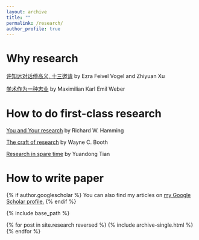 ```yaml
---
layout: archive
title: ""
permalink: /research/
author_profile: true
---
```


# Why research
[许知远对话傅高义, 十三邀请](https://movie.douban.com/subject/35173861/episode/11/) by Ezra Feivel Vogel and Zhiyuan Xu

[学术作为一种志业](https://book.douban.com/subject/30309618/) by Maximilian Karl Emil Weber


# How to do first-class research 
[You and Your research](https://www.cs.virginia.edu/~robins/YouAndYourResearch.pdf)  by Richard W. Hamming

[The craft of research](http://course.sdu.edu.cn/G2S/eWebEditor/uploadfile/20140306165625006.pdf) by Wayne C. Booth 

[Research in spare time](https://yuandong-tian.com/research_in_spare_time.pdf) by Yuandong Tian


# How to write paper

{% if author.googlescholar %}
  You can also find my articles on <u><a href="{{author.googlescholar}}">my Google Scholar profile</a>.</u>
{% endif %}

{% include base_path %}

{% for post in site.research reversed %}
  {% include archive-single.html %}
{% endfor %}

